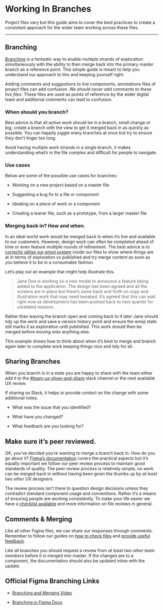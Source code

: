 
# Working In Branches

Project files vary but this guide aims to cover the best practices to create a consistent approach for the wider team working across these files.

---

## Branching

[Branching](https://www.figma.com/best-practices/branching-in-figma/) is a fantastic way to enable multiple strands of exploration simultaneously with the ability to then merge back into the primary master branch as a reference point. This simple guide is meant to help you understand our approach to this and keeping yourself right.

Adding comments and suggestions to live components, annotations files of project files can add confusion. *We should never add comments to these live files*. These files are used as points of reference by the wider digital team and additional comments can lead to confusion.

### When should you branch?

Best advice is that all active work should be in a branch, small change or big, create a branch with the view to get it merged back in as quickly as possible. You can happily juggle many branches at once but try to ensure they don’t linger too long. 

Avoid having multiple work strands in a single branch, it makes understanding what’s in the file complex and difficult for people to navigate.

### Use cases

Below are some of the possible use cases for branches:

- Working on a new project based on a master file

- Suggesting a bug fix to a file or component

- Ideating on a piece of work or a component

- Creating a leaner file, such as a prototype, from a larger master file

### Merging back in? How and when.

In an ideal world work would be merged back in when it’s live and available to our customers. However, design work can often be completed ahead of time or even feature multiple rounds of refinement. The best advice is to [correctly utilise our emoji system]() inside our files to show where things are at in terms of exploration vs published and try merge content as soon as you believe it to be in a consumable fashion.

Let’s play out an example that might help illustrate this.

> Jane Doe is working on a new modal to announce a feature being added to the application. The design has been agreed and all the screens are in place but there’s some back and forth on copy and illustration work that may need tweaked. It’s agreed that this can wait right now as development has been pushed back to next quarter for unrelated reasons.

Rather than leaving the branch open and coming back to it later Jane should tidy up the work and save a version history point and ensure the emoji state still marks it as exploration until published. This work should then be merged before moving onto anything else.

This example shows how to think about when it’s best to merge and branch again later to complete work keeping things nice and tidy for all.

## Sharing Branches

When you branch is in a state you are happy to share with the team either add it to the [#team-ux-show-and-share](https://phoenixgroupplc.slack.com/archives/C0391SQ0NS3) slack channel or the next available UX review.

If sharing on Slack, it helps to provide context on the change with some additional notes.

- What was the issue that you identified?

- What have you changed?

- What feedback are you looking for?

## Make sure it’s peer reviewed.

OK, you’ve decided you’re wanting to merge a branch back in. How do you go about it? [Figma’s documentation](https://help.figma.com/hc/en-us/articles/360063144053-Create-branches-and-merge-changes) covers the practical aspects but it’s equally important we follow our peer review process to maintain good standards of quality. The peer review process is relatively simple, no work can be merged back in without having been given the thumbs up by *at least two other UX designers*.

The review process isn’t there to question design decisions unless they contradict standard component usage and conventions. Rather it’s a means of ensuring people are working consistently. To make your life easier we have a [checklist available]() and more information on file reviews in general.

## Comments & Merging

Like all other Figma files, we can share our responses through comments. Remember to follow our guides on [how to check files]() and [provide useful feedback]().

Like all branches you should request a review from *at least two other team members* before it is merged into master. If the changes are to a component, the documentation should also be updated inline with the update.

## Official Figma Branching Links

- [Branching and Merging Video](https://www.youtube.com/watch?v=tbNCGEC2G1E)

- [Branching in Figma Docs](https://www.figma.com/best-practices/branching-in-figma/)